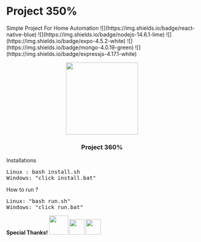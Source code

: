 # Project 350%
<p>Simple Project For Home Automation 
![](https://img.shields.io/badge/react-native-blue)
![](https://img.shields.io/badge/nodejs-14.6.1-lime) 
![](https://img.shields.io/badge/expo-4.5.2-white)
![](https://img.shields.io/badge/mongo-4.0.19-green)
![](https://img.shields.io/badge/expressjs-4.17.1-white)
</p>


<center>
<img src="https://i.ibb.co/28BfB88/icon.png"  width='190' />
<h3>Project 360%</h3>
</center>

<p>Installations</p>
<pre>
Linux : bash install.sh
Windows: "click install.bat"
</pre>

<p>How to run ?</p>
<pre>
Linux: "bash run.sh"
Windows: "click run.bat"
</pre>

<div>
<b>Special Thanks!
<img src="https://upload.wikimedia.org/wikipedia/commons/e/ef/Stack_Overflow_icon.svg" width="50" /> <img src="https://image.flaticon.com/icons/png/512/2702/2702602.png" width="40"  />       <img src="https://upload.wikimedia.org/wikipedia/commons/d/db/Npm-logo.svg" width="40"  />
</b>
</div>
